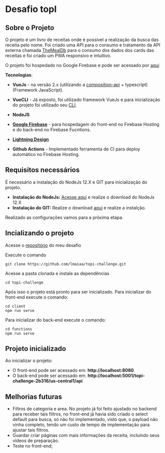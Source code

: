 
# Desafio topI

## Sobre o Projeto

O projeto é um livro de receitas onde é possível a realização da busca das receita pelo nome. Foi criado uma API para o consumo e tratamento da API externa chamada [TheMealDb](https://www.themealdb.com/) para o consumo dos dados dos cards das receitas e foi criado um PWA responsivo e intuitivo.

O projeto foi hospedado no Google Firebase e pode ser acessado por [aqui](https://topi-challenge-2b316.web.app/)

**Tecnologias**: 
- **VueJs** - na versão 2.x (utilizando a [composition-api](https://composition-api.vuejs.org/) + typescript) (Framework JavaScript).

- **VueCLI** - Já exposto, foi utilizado framework VueJs e para inicialização do projeto foi utilizado seu [CLI](https://cli.vuejs.org/).
- **NodeJS**
- **[Google Firebase](https://firebase.google.com/)** - para hospedagem do front-end no Firebase Hosting e do back-end no Firebase Fucntions.
- **[Lightning Design](http://lightningdesignsystem.com/)** 
- **Github Actions** - Implementado ferramenta de CI para deploy automático no Firebase Hosting.

## Requisitos necessários

É necessário a instalação do NodeJs 12.X e GIT para inicialização do projeto.

- **Instalação do NodeJs:** [Acesse aqui](https://nodejs.org/en/download/) e realize o download do NodeJs 12.X
- **Instalação do GIT:** Realize o download [aqui](https://git-scm.com/downloads) e realize a instalção.

Realizado as configurações vamos para a próxima etapa.

## Incializando o projeto

Acesse o [repositório](https://github.com/lmaiaa/topi-challenge) do meu desafio

Execute o comando

```
git clone https://github.com/lmaiaa/topi-challenge.git
```

Acesse a pasta clonada e instale as dependências

```
cd topi-challenge

```

Após isso o projeto está pronto para ser inicializado.
Para inicializar do front-end execute o comando:

```
cd client
npm run serve
```
Para inicializar do back-end execute o comando:

```
cd functions
npm run serve
```
## Projeto inicializado

Ao inicializar o projeto:

- O front-end pode ser acessado em: **http://localhost:8080**
- O back-end pode ser acessado em: **http://localhost:5001/topi-challenge-2b316/us-central1/api**

## Melhorias futuras

- Filtros de categoria e area. No projeto já foi feito ajustado no backend para receber tais filtros, no front-end já havia sido criado o select default para busca, só não foi implementado, visto que, o payload não vinha completo, tendo um custo de tempo de implementação para ajustar tais filtros.
- Guardar criar páginas com mais informações da receita, incluindo seus vídeos de preparação.
- Teste no front-end;
